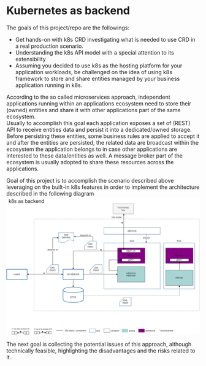 # Kubernetes as backend

The goals of this project/repo are the followings:
- Get hands-on with k8s CRD investigating what is needed to use CRD in a real production scenario.
- Understanding the k8s API model with a special attention to its extensibility
- Assuming you decided to use k8s as the hosting platform for your application workloads, be challenged on the idea of using k8s framework to store and share entities managed by your business application running in k8s.

According to the so called microservices approach, independent applications running within an applications ecosystem need to store their (owned) entities and share it with other applications part of the same ecosystem.  
Usually to accomplish this goal each application exposes a set of (REST) API to receive entities data and persist it into a dedicated/owned storage.  
Before persisting these entities, some business rules are applied to accept it and after the entities are persisted, the related data are broadcast within the ecosystem the application belongs to in case other applications are interested to these data/entities as well.  A message broker part of the ecosystem is usually adopted to share these resources across the applications.

Goal of this project is to accomplish the scenario described above leveraging on the built-in k8s features in order to implement the architecture described in the following diagram
![](images/k8s-as-backend.png?raw=true)

The next goal is collecting the potential issues of this approach, although technically feasible, highlighting the disadvantages and the risks related to it.